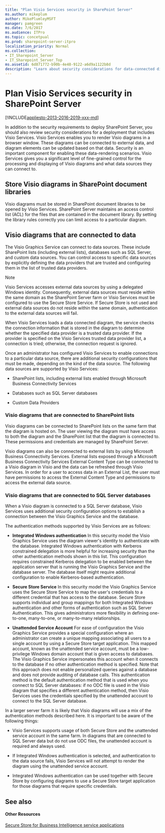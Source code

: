 ```yaml
---
title: "Plan Visio Services security in SharePoint Server"
ms.author: mikeplum
author: MikePlumleyMSFT
manager: pamgreen
ms.date: 7/6/2017
ms.audience: ITPro
ms.topic: concetpual
ms.prod: sharepoint-server-itpro
localization_priority: Normal
ms.collection:
- IT_Sharepoint_Server
- IT_Sharepoint_Server_Top
ms.assetid: 6d871772-b90b-4e48-9122-a6d9a1122b8d
description: "Learn about security considerations for data-connected diagrams rendered in Visio Services."
---
```


# Plan Visio Services security in SharePoint Server

[!INCLUDE[appliesto-2013-2016-2019-xxx-md](../includes/appliesto-2013-2016-2019-xxx-md.md)] 
  
In addition to the security requirements to deploy SharePoint Server, you should also review security considerations for a deployment that includes Visio Services. Visio Services enables you to render Visio diagrams in a browser window. These diagrams can be connected to external data, and diagram elements can be updated based on that data. Security is an important component for enabling these data-rendering scenarios. Visio Services gives you a significant level of fine-grained control for the processing and displaying of Visio diagrams and what data sources they can connect to.
  
## Store Visio diagrams in SharePoint document libraries

Visio diagrams must be stored in SharePoint document libraries to be opened by Visio Services. SharePoint Server maintains an access control list (ACL) for the files that are contained in the document library. By setting the library rules correctly you can limit access to a particular diagram.
  
## Visio diagrams that are connected to data

The Visio Graphics Service can connect to data sources. These include SharePoint lists (including external lists), databases such as SQL Server, and custom data sources. You can control access to specific data sources by explicitly defining the data providers that are trusted and configuring them in the list of trusted data providers.
  
> [!NOTE]
> Visio Services accesses external data sources by using a delegated Windows identity. Consequently, external data sources must reside within the same domain as the SharePoint Server farm or Visio Services must be configured to use the Secure Store Service. If Secure Store is not used and external data sources do not reside within the same domain, authentication to the external data sources will fail. 
  
When Visio Services loads a data connected diagram, the service checks the connection information that is stored in the diagram to determine whether the specified data provider is a trusted data provider. If the provider is specified on the Visio Services trusted data provider list, a connection is tried; otherwise, the connection request is ignored.
  
Once an administrator has configured Visio Services to enable connections to a particular data source, there are additional security configurations that must be made, depending on the kind of the data source. The following data sources are supported by Visio Services:
  
- SharePoint lists, including external lists enabled through Microsoft Business Connectivity Services
    
- Databases such as SQL Server databases
    
- Custom Data Providers
    
### Visio diagrams that are connected to SharePoint lists

Visio diagrams can be connected to SharePoint lists on the same farm that the diagram is hosted on. The user viewing the diagram must have access to both the diagram and the SharePoint list that the diagram is connected to. These permissions and credentials are managed by SharePoint Server. 
  
Visio diagrams can also be connected to external lists by using Microsoft Business Connectivity Services. External lists exposed through a Microsoft Business Connectivity Services External Content Type can be connected to a Visio diagram in Visio and the data can be refreshed through Visio Services. In order for a user to access data in an External List, the user must have permissions to access the External Content Type and permissions to access the external data source.
  
### Visio diagrams that are connected to SQL Server databases

When a Visio diagram is connected to a SQL Server database, Visio Services uses additional security configuration options to establish a connection between the Visio Graphics Service and the database. 
  
The authentication methods supported by Visio Services are as follows:
  
- **Integrated Windows authentication** In this security model the Visio Graphics Service uses the diagram viewer's identity to authenticate with the database. Integrated Windows authentication with Kerberos constrained delegation is more helpful for increasing security than the other authentication methods shown in this list. This configuration requires constrained Kerberos delegation to be enabled between the application server that is running the Visio Graphics Service and the database server. The database itself might require additional configuration to enable Kerberos-based authentication. 
    
- **Secure Store Service** In this security model the Visio Graphics Service uses the Secure Store Service to map the user's credentials to a different credential that has access to the database. Secure Store supports individual and group mappings for both Integrated Windows authentication and other forms of authentication such as SQL Server Authentication. This gives administrators more flexibility in defining one-to-one, many-to-one, or many-to-many relationships. 
    
- **Unattended Service Account** For ease of configuration the Visio Graphics Service provides a special configuration where an administrator can create a unique mapping associating all users to a single account by using a Secure Store target application. This mapped account, known as the unattended service account, must be a low-privilege Windows domain account that is given access to databases. The Visio Graphics Service impersonates this account when it connects to the database if no other authentication method is specified. Note that this approach does not enable personalized queries against a database and does not provide auditing of database calls. This authentication method is the default authentication method that is used when you connect to SQL Server databases: if no ODC file is used in the Visio diagram that specifies a different authentication method, then Visio Services uses the credentials specified by the unattended account to connect to the SQL Server database. 
    
In a larger server farm it is likely that Visio diagrams will use a mix of the authentication methods described here. It is important to be aware of the following things:
  
- Visio Services supports usage of both Secure Store and the unattended service account in the same farm. In diagrams that are connected to SQL Server data but do not use ODC files, the unattended account is required and always used.
    
- If Integrated Windows authentication is selected, and authentication to the data source fails, Visio Services will not attempt to render the diagram using the unattended service account.
    
- Integrated Windows authentication can be used together with Secure Store by configuring diagrams to use a Secure Store target application for those diagrams that require specific credentials.
    
## See also

#### Other Resources

[Secure Store for Business Intelligence service applications](https://technet.microsoft.com/library/a19e8cb8-4b41-492b-b33c-bc490f911f1d)

